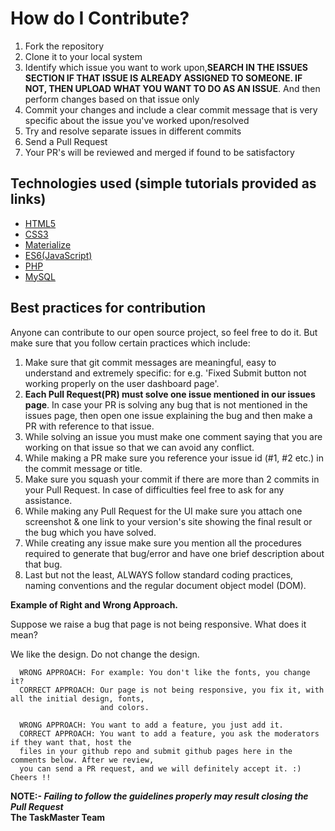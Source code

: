# How do I Contribute?
1. Fork the repository
2. Clone it to your local system
3. Identify which issue you want to work upon,**SEARCH IN THE ISSUES SECTION IF THAT ISSUE IS ALREADY ASSIGNED TO SOMEONE. IF NOT, THEN UPLOAD WHAT YOU WANT TO DO AS AN ISSUE**. And then perform changes based on that issue only 
4. Commit your changes and include a clear commit message that is very specific about the issue you've worked upon/resolved
5. Try and resolve separate issues in different commits
6. Send a Pull Request
7. Your PR's will be reviewed and merged if found to be satisfactory

## Technologies used (simple tutorials provided as links)
  - <a href="https://www.w3schools.com/html/default.asp">HTML5</a>
  - <a href="https://www.w3schools.com/css/default.asp">CSS3</a>
  - <a href="http://materializecss.com/">Materialize</a>
  - <a href="https://www.w3schools.com/js/default.asp">ES6(JavaScript)</a> 
  - <a href="https://www.w3schools.com/php/default.asp">PHP</a> 
  - <a href="https://www.w3schools.com/sql/sql_ref_mysql.asp">MySQL</a> 
  
## Best practices for contribution

Anyone can contribute to our open source project, so feel free to do it. But make sure that you follow certain practices which include:

1. Make sure that git commit messages are meaningful, easy to understand and extremely specific: for e.g. 'Fixed Submit button not working properly on the user dashboard page'.
2. **Each Pull Request(PR) must solve one issue mentioned in our issues page**. In case your PR is solving any bug that is not mentioned in the issues page, then open one issue explaining the bug and then make a PR with reference to that issue.
3. While solving an issue you must make one comment saying that you are working on that issue so that we can avoid any conflict.
4. While making a PR make sure you reference your issue id (#1, #2 etc.) in the commit message or title.
4. Make sure you squash your commit if there are more than 2 commits in your Pull Request. In case of difficulties feel free to ask for any assistance.
5. While making any Pull Request for the UI make sure you attach one screenshot & one link to your version's site showing the final result or the bug which you have solved.
6. While creating any issue make sure you mention all the procedures required to generate that bug/error and have one brief description about that bug.
7. Last but not the least, ALWAYS follow standard coding practices, naming conventions and the regular document object model (DOM).



<b>Example of Right and Wrong Approach.</b>


Suppose we raise a bug that page is not being responsive. What does it mean?

  We like the design. Do not change the design.
  
  
      WRONG APPROACH: For example: You don't like the fonts, you change it?
      CORRECT APPROACH: Our page is not being responsive, you fix it, with all the initial design, fonts,
                        and colors.

      WRONG APPROACH: You want to add a feature, you just add it.
      CORRECT APPROACH: You want to add a feature, you ask the moderators if they want that, host the
      files in your github repo and submit github pages here in the comments below. After we review,
      you can send a PR request, and we will definitely accept it. :) Cheers !!
      
      
**NOTE:- _Failing to follow the guidelines properly may result closing the Pull Request_**
<br>
<b>The TaskMaster Team</b>
